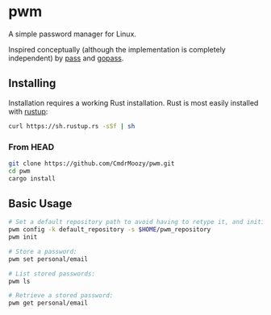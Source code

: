 # pwm

A simple password manager for Linux.

Inspired conceptually (although the implementation is completely independent) by [pass](https://www.passwordstore.org/) and [gopass](https://www.justwatch.com/blog/post/announcing-gopass/).

## Installing

Installation requires a working Rust installation. Rust is most easily installed with [rustup](https://rustup.rs/):

```sh
curl https://sh.rustup.rs -sSf | sh
```

### From HEAD

```sh
git clone https://github.com/CmdrMoozy/pwm.git
cd pwm
cargo install
```

## Basic Usage

```sh
# Set a default repository path to avoid having to retype it, and initialize the repository:
pwm config -k default_repository -s $HOME/pwm_repository
pwm init

# Store a password:
pwm set personal/email

# List stored passwords:
pwm ls

# Retrieve a stored password:
pwm get personal/email
```
